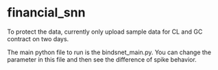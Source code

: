 # financial_snn

To protect the data, currently only upload sample data for CL and GC contract 
on two days.

The main python file to run is the bindsnet_main.py. You can change the parameter in this file and then see the difference of spike behavior.
